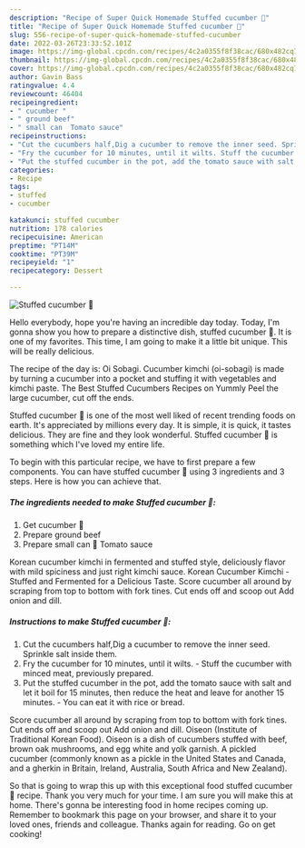 ```yaml
---
description: "Recipe of Super Quick Homemade Stuffed cucumber 🥒"
title: "Recipe of Super Quick Homemade Stuffed cucumber 🥒"
slug: 556-recipe-of-super-quick-homemade-stuffed-cucumber
date: 2022-03-26T23:33:52.101Z
image: https://img-global.cpcdn.com/recipes/4c2a0355f8f38cac/680x482cq70/stuffed-cucumber-recipe-main-photo.jpg
thumbnail: https://img-global.cpcdn.com/recipes/4c2a0355f8f38cac/680x482cq70/stuffed-cucumber-recipe-main-photo.jpg
cover: https://img-global.cpcdn.com/recipes/4c2a0355f8f38cac/680x482cq70/stuffed-cucumber-recipe-main-photo.jpg
author: Gavin Bass
ratingvalue: 4.4
reviewcount: 46404
recipeingredient:
- " cucumber "
- " ground beef"
- " small can  Tomato sauce"
recipeinstructions:
- "Cut the cucumbers half,Dig a cucumber to remove the inner seed. Sprinkle salt inside them."
- "Fry the cucumber for 10 minutes, until it wilts. Stuff the cucumber with minced meat, previously prepared."
- "Put the stuffed cucumber in the pot, add the tomato sauce with salt and let it boil for 15 minutes, then reduce the heat and leave for another 15 minutes. You can eat it with rice or bread."
categories:
- Recipe
tags:
- stuffed
- cucumber

katakunci: stuffed cucumber 
nutrition: 178 calories
recipecuisine: American
preptime: "PT14M"
cooktime: "PT39M"
recipeyield: "1"
recipecategory: Dessert

---
```



![Stuffed cucumber 🥒](https://img-global.cpcdn.com/recipes/4c2a0355f8f38cac/680x482cq70/stuffed-cucumber-recipe-main-photo.jpg)

Hello everybody, hope you're having an incredible day today. Today, I'm gonna show you how to prepare a distinctive dish, stuffed cucumber 🥒. It is one of my favorites. This time, I am going to make it a little bit unique. This will be really delicious.

The recipe of the day is: Oi Sobagi. Cucumber kimchi (oi-sobagi) is made by turning a cucumber into a pocket and stuffing it with vegetables and kimchi paste. The Best Stuffed Cucumbers Recipes on Yummly Peel the large cucumber, cut off the ends.

Stuffed cucumber 🥒 is one of the most well liked of recent trending foods on earth. It's appreciated by millions every day. It is simple, it is quick, it tastes delicious. They are fine and they look wonderful. Stuffed cucumber 🥒 is something which I've loved my entire life.


To begin with this particular recipe, we have to first prepare a few components. You can have stuffed cucumber 🥒 using 3 ingredients and 3 steps. Here is how you can achieve that.

<!--inarticleads1-->

##### The ingredients needed to make Stuffed cucumber 🥒:

1. Get  cucumber 🥒
1. Prepare  ground beef
1. Prepare  small can 🍅 Tomato sauce


Korean cucumber kimchi in fermented and stuffed style, deliciously flavor with mild spiciness and just right kimchi sauce. Korean Cucumber Kimchi - Stuffed and Fermented for a Delicious Taste. Score cucumber all around by scraping from top to bottom with fork tines. Cut ends off and scoop out Add onion and dill. 

<!--inarticleads2-->

##### Instructions to make Stuffed cucumber 🥒:

1. Cut the cucumbers half,Dig a cucumber to remove the inner seed. Sprinkle salt inside them.
1. Fry the cucumber for 10 minutes, until it wilts. - Stuff the cucumber with minced meat, previously prepared.
1. Put the stuffed cucumber in the pot, add the tomato sauce with salt and let it boil for 15 minutes, then reduce the heat and leave for another 15 minutes. - You can eat it with rice or bread.


Score cucumber all around by scraping from top to bottom with fork tines. Cut ends off and scoop out Add onion and dill. Oiseon (Institute of Traditional Korean Food). Oiseon is a dish of cucumbers stuffed with beef, brown oak mushrooms, and egg white and yolk garnish. A pickled cucumber (commonly known as a pickle in the United States and Canada, and a gherkin in Britain, Ireland, Australia, South Africa and New Zealand). 

So that is going to wrap this up with this exceptional food stuffed cucumber 🥒 recipe. Thank you very much for your time. I am sure you will make this at home. There's gonna be interesting food in home recipes coming up. Remember to bookmark this page on your browser, and share it to your loved ones, friends and colleague. Thanks again for reading. Go on get cooking!
